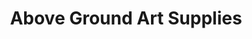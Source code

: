 ---
title: "Above Ground Art Supplies"
url: /toronto/above-ground-art-supplies-mccaul-street/
shop: Kunst
---